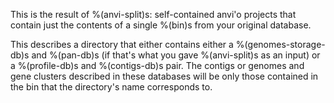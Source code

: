 This is the result of %(anvi-split)s: self-contained anvi'o projects that contain just the contents of a single %(bin)s from your original database. 

This describes a directory that either contains either a %(genomes-storage-db)s and %(pan-db)s (if that's what you gave %(anvi-split)s as an input) or a %(profile-db)s and %(contigs-db)s pair. The contigs or genomes and gene clusters described in these databases will be only those contained in the bin that the directory's name corresponds to.  
